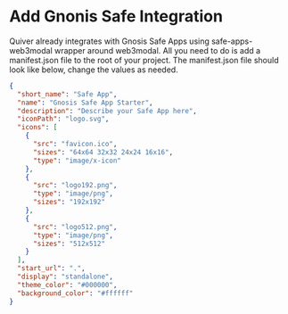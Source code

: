 # Add Gnonis Safe Integration

Quiver already integrates with Gnosis Safe Apps using safe-apps-web3modal wrapper around web3modal. All you need to do is add a manifest.json file to the root of your project. The manifest.json file should look like below, change the values as needed.

```json
{
  "short_name": "Safe App",
  "name": "Gnosis Safe App Starter",
  "description": "Describe your Safe App here",
  "iconPath": "logo.svg",
  "icons": [
    {
      "src": "favicon.ico",
      "sizes": "64x64 32x32 24x24 16x16",
      "type": "image/x-icon"
    },
    {
      "src": "logo192.png",
      "type": "image/png",
      "sizes": "192x192"
    },
    {
      "src": "logo512.png",
      "type": "image/png",
      "sizes": "512x512"
    }
  ],
  "start_url": ".",
  "display": "standalone",
  "theme_color": "#000000",
  "background_color": "#ffffff"
}
```
